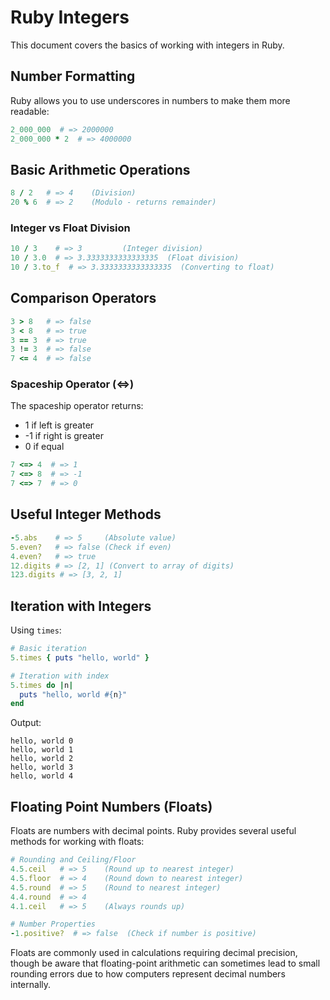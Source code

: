 # Ruby Integers

This document covers the basics of working with integers in Ruby.

## Number Formatting
Ruby allows you to use underscores in numbers to make them more readable:
```ruby
2_000_000  # => 2000000
2_000_000 * 2  # => 4000000
```

## Basic Arithmetic Operations
```ruby
8 / 2   # => 4    (Division)
20 % 6  # => 2    (Modulo - returns remainder)
```

### Integer vs Float Division
```ruby
10 / 3    # => 3         (Integer division)
10 / 3.0  # => 3.3333333333333335  (Float division)
10 / 3.to_f  # => 3.3333333333333335  (Converting to float)
```

## Comparison Operators
```ruby
3 > 8   # => false
3 < 8   # => true
3 == 3  # => true
3 != 3  # => false
7 <= 4  # => false
```

### Spaceship Operator (<=>)
The spaceship operator returns:
- 1 if left is greater
- -1 if right is greater
- 0 if equal

```ruby
7 <=> 4  # => 1
7 <=> 8  # => -1
7 <=> 7  # => 0
```

## Useful Integer Methods
```ruby
-5.abs    # => 5     (Absolute value)
5.even?   # => false (Check if even)
4.even?   # => true
12.digits # => [2, 1] (Convert to array of digits)
123.digits # => [3, 2, 1]
```

## Iteration with Integers
Using `times`:
```ruby
# Basic iteration
5.times { puts "hello, world" }

# Iteration with index
5.times do |n| 
  puts "hello, world #{n}"
end
```
Output:
```
hello, world 0
hello, world 1
hello, world 2
hello, world 3
hello, world 4
```

## Floating Point Numbers (Floats)
Floats are numbers with decimal points. Ruby provides several useful methods for working with floats:

```ruby
# Rounding and Ceiling/Floor
4.5.ceil   # => 5    (Round up to nearest integer)
4.5.floor  # => 4    (Round down to nearest integer)
4.5.round  # => 5    (Round to nearest integer)
4.4.round  # => 4
4.1.ceil   # => 5    (Always rounds up)

# Number Properties
-1.positive?  # => false  (Check if number is positive)
```

Floats are commonly used in calculations requiring decimal precision, though be aware that floating-point arithmetic can sometimes lead to small rounding errors due to how computers represent decimal numbers internally.
